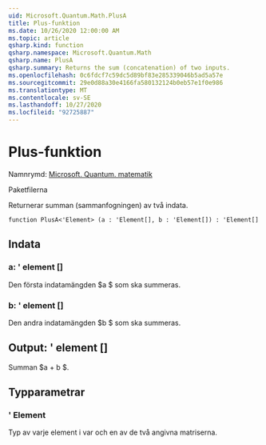 ```yaml
---
uid: Microsoft.Quantum.Math.PlusA
title: Plus-funktion
ms.date: 10/26/2020 12:00:00 AM
ms.topic: article
qsharp.kind: function
qsharp.namespace: Microsoft.Quantum.Math
qsharp.name: PlusA
qsharp.summary: Returns the sum (concatenation) of two inputs.
ms.openlocfilehash: 0c6fdcf7c59dc5d89bf83e285339046b5ad5a57e
ms.sourcegitcommit: 29e0d88a30e4166fa580132124b0eb57e1f0e986
ms.translationtype: MT
ms.contentlocale: sv-SE
ms.lasthandoff: 10/27/2020
ms.locfileid: "92725887"
---
```

# <a name="plusa-function"></a>Plus-funktion

Namnrymd: [Microsoft. Quantum. matematik](xref:Microsoft.Quantum.Math)

Paketfilerna [](https://nuget.org/packages/)


Returnerar summan (sammanfogningen) av två indata.

```qsharp
function PlusA<'Element> (a : 'Element[], b : 'Element[]) : 'Element[]
```


## <a name="input"></a>Indata

### <a name="a--element"></a>a: ' element []

Den första indatamängden $a $ som ska summeras.


### <a name="b--element"></a>b: ' element []

Den andra indatamängden $b $ som ska summeras.



## <a name="output--element"></a>Output: ' element []

Summan $a + b $.

## <a name="type-parameters"></a>Typparametrar

### <a name="element"></a>' Element

Typ av varje element i var och en av de två angivna matriserna.